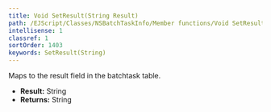 ```yaml
---
title: Void SetResult(String Result)
path: /EJScript/Classes/NSBatchTaskInfo/Member functions/Void SetResult(String p_0)
intellisense: 1
classref: 1
sortOrder: 1403
keywords: SetResult(String)
---
```



Maps to the result field in the batchtask table.



* **Result:** String
* **Returns:** String


